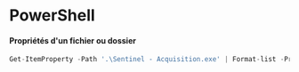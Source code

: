 # PowerShell

#### Propriétés d'un fichier ou dossier
```javascript
Get-ItemProperty -Path '.\Sentinel - Acquisition.exe' | Format-list -Property * -Force
```
